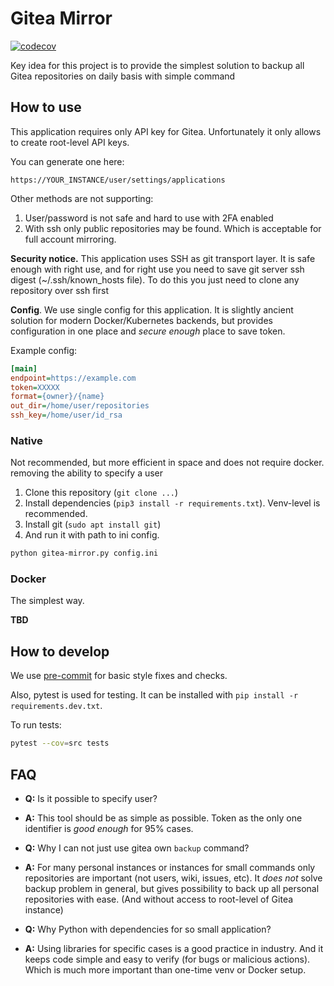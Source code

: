 # Gitea Mirror

[![codecov](https://codecov.io/gh/AlekseyLobanov/gitea-mirror/branch/master/graph/badge.svg?token=WPUV6PLX14)](https://codecov.io/gh/AlekseyLobanov/gitea-mirror)

Key idea for this project is to provide the simplest solution
to backup all Gitea repositories on daily basis with simple command

## How to use
This application requires only API key for Gitea.
Unfortunately it only allows to create root-level API keys.

You can generate one here:
```
https://YOUR_INSTANCE/user/settings/applications
```

Other methods are not supporting:
1. User/password is not safe and hard to use with 2FA enabled
2. With ssh only public repositories may be found.
  Which is acceptable for full account mirroring.

**Security notice.**
This application uses SSH as git transport layer.
It is safe enough with right use,
and for right use you need to save
git server ssh digest (~/.ssh/known_hosts file).
To do this you just need to clone any repository over ssh first

**Config**. We use single config for this application.
It is slightly ancient solution for modern Docker/Kubernetes backends,
but provides configuration in one place and _secure enough_ place to save token.


Example config:
```ini
[main]
endpoint=https://example.com
token=XXXXX
format={owner}/{name}
out_dir=/home/user/repositories
ssh_key=/home/user/id_rsa
```


### Native
Not recommended, but more efficient in space
and does not require docker.
removing the ability to specify a user
1. Clone this repository (`git clone ...`)
2. Install dependencies (`pip3 install -r requirements.txt`).
  Venv-level is recommended.
3. Install git (`sudo apt install git`)
4. And run it with path to ini config.
```bash
python gitea-mirror.py config.ini
```


### Docker
The simplest way.

**TBD**

## How to develop
We use [pre-commit](https://pre-commit.com/) for basic
style fixes and checks.

Also, pytest is used for testing.
It can be installed with `pip install -r requirements.dev.txt`.

To run tests:
```bash
pytest --cov=src tests
```

## FAQ
- **Q:** Is it possible to specify user?

- **A:** This tool should be as simple as possible.
Token as the only one identifier is _good enough_ for 95% cases.


- **Q:** Why I can not just use gitea own `backup` command?

- **A:** For many personal instances or instances for small commands only repositories are important
  (not users, wiki, issues, etc).
  It _does not_ solve backup problem in general,
  but gives possibility to back up all personal repositories with ease.
  (And without access to root-level of Gitea instance)

- **Q:** Why Python with dependencies for so small application?

- **A:** Using libraries for specific cases is a good practice in industry.
  And it keeps code simple and easy to verify (for bugs or malicious actions).
  Which is much more important than one-time venv or Docker setup.
